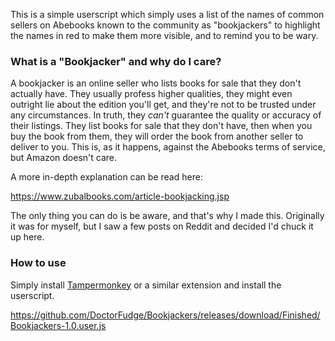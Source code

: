 This is a simple userscript which simply uses a list of the names of common sellers on Abebooks known to the community as "bookjackers" to highlight the names in red to make them more visible, and to remind you to be wary.

### What is a "Bookjacker" and why do I care?
A bookjacker is an online seller who lists books for sale that they don't actually have. They usually profess higher qualities, they might even outright lie about the edition you'll get, and they're not to be trusted under any circumstances. In truth, they *can't* guarantee the quality or accuracy of their listings. They list books for sale that they don't have, then when you buy the book from them, they will order the book from another seller to deliver to you. This is, as it happens, against the Abebooks terms of service, but Amazon doesn't care.

A more in-depth explanation can be read here:

https://www.zubalbooks.com/article-bookjacking.jsp

The only thing you can do is be aware, and that's why I made this. Originally it was for myself, but I saw a few posts on Reddit and decided I'd chuck it up here.

### How to use
Simply install [Tampermonkey](https://www.tampermonkey.net/) or a similar extension and install the userscript.

https://github.com/DoctorFudge/Bookjackers/releases/download/Finished/Bookjackers-1.0.user.js
